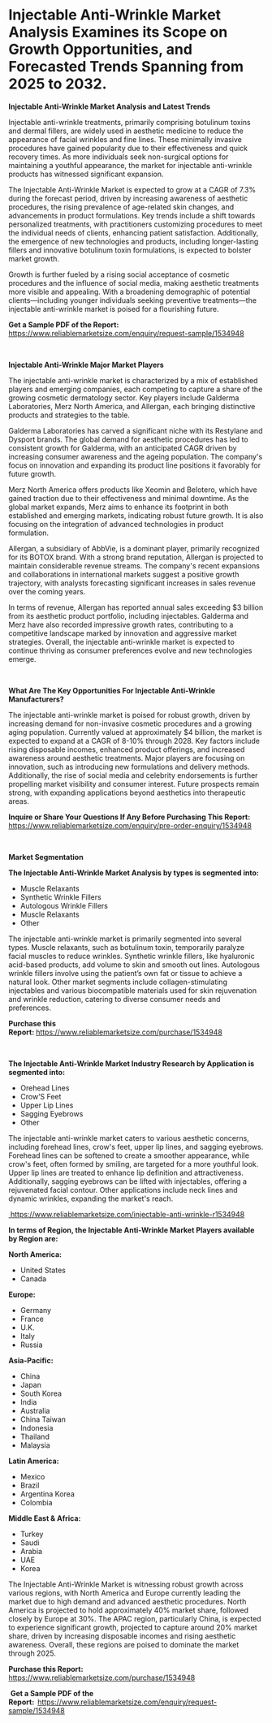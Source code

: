 <p><h1>Injectable Anti-Wrinkle Market Analysis Examines its Scope on Growth Opportunities, and Forecasted Trends Spanning from 2025 to 2032.</h1></p><p><strong>Injectable Anti-Wrinkle Market Analysis and Latest Trends</strong></p>
<p><p>Injectable anti-wrinkle treatments, primarily comprising botulinum toxins and dermal fillers, are widely used in aesthetic medicine to reduce the appearance of facial wrinkles and fine lines. These minimally invasive procedures have gained popularity due to their effectiveness and quick recovery times. As more individuals seek non-surgical options for maintaining a youthful appearance, the market for injectable anti-wrinkle products has witnessed significant expansion.</p><p>The Injectable Anti-Wrinkle Market is expected to grow at a CAGR of 7.3% during the forecast period, driven by increasing awareness of aesthetic procedures, the rising prevalence of age-related skin changes, and advancements in product formulations. Key trends include a shift towards personalized treatments, with practitioners customizing procedures to meet the individual needs of clients, enhancing patient satisfaction. Additionally, the emergence of new technologies and products, including longer-lasting fillers and innovative botulinum toxin formulations, is expected to bolster market growth.</p><p>Growth is further fueled by a rising social acceptance of cosmetic procedures and the influence of social media, making aesthetic treatments more visible and appealing. With a broadening demographic of potential clients—including younger individuals seeking preventive treatments—the injectable anti-wrinkle market is poised for a flourishing future.</p></p>
<p><strong>Get a Sample PDF of the Report:&nbsp;</strong> <a href="https://www.reliablemarketsize.com/enquiry/request-sample/1534948?utm_campaign=3260&utm_medium=2&utm_source=Github&utm_content=ia&utm_term=19042025&utm_id=injectable-anti-wrinkle">https://www.reliablemarketsize.com/enquiry/request-sample/1534948</a></p>
<p>&nbsp;</p>
<p><strong>Injectable Anti-Wrinkle Major Market Players</strong></p>
<p><p>The injectable anti-wrinkle market is characterized by a mix of established players and emerging companies, each competing to capture a share of the growing cosmetic dermatology sector. Key players include Galderma Laboratories, Merz North America, and Allergan, each bringing distinctive products and strategies to the table.</p><p>Galderma Laboratories has carved a significant niche with its Restylane and Dysport brands. The global demand for aesthetic procedures has led to consistent growth for Galderma, with an anticipated CAGR driven by increasing consumer awareness and the ageing population. The company's focus on innovation and expanding its product line positions it favorably for future growth.</p><p>Merz North America offers products like Xeomin and Belotero, which have gained traction due to their effectiveness and minimal downtime. As the global market expands, Merz aims to enhance its footprint in both established and emerging markets, indicating robust future growth. It is also focusing on the integration of advanced technologies in product formulation.</p><p>Allergan, a subsidiary of AbbVie, is a dominant player, primarily recognized for its BOTOX brand. With a strong brand reputation, Allergan is projected to maintain considerable revenue streams. The company's recent expansions and collaborations in international markets suggest a positive growth trajectory, with analysts forecasting significant increases in sales revenue over the coming years.</p><p>In terms of revenue, Allergan has reported annual sales exceeding $3 billion from its aesthetic product portfolio, including injectables. Galderma and Merz have also recorded impressive growth rates, contributing to a competitive landscape marked by innovation and aggressive market strategies. Overall, the injectable anti-wrinkle market is expected to continue thriving as consumer preferences evolve and new technologies emerge.</p></p>
<p>&nbsp;</p>
<p><strong>What Are The Key Opportunities For Injectable Anti-Wrinkle Manufacturers?</strong></p>
<p><p>The injectable anti-wrinkle market is poised for robust growth, driven by increasing demand for non-invasive cosmetic procedures and a growing aging population. Currently valued at approximately $4 billion, the market is expected to expand at a CAGR of 8-10% through 2028. Key factors include rising disposable incomes, enhanced product offerings, and increased awareness around aesthetic treatments. Major players are focusing on innovation, such as introducing new formulations and delivery methods. Additionally, the rise of social media and celebrity endorsements is further propelling market visibility and consumer interest. Future prospects remain strong, with expanding applications beyond aesthetics into therapeutic areas.</p></p>
<p><strong>Inquire or Share Your Questions If Any Before Purchasing This Report:</strong> <a href="https://www.reliablemarketsize.com/enquiry/pre-order-enquiry/1534948?utm_campaign=3260&utm_medium=2&utm_source=Github&utm_content=ia&utm_term=19042025&utm_id=injectable-anti-wrinkle">https://www.reliablemarketsize.com/enquiry/pre-order-enquiry/1534948</a></p>
<p>&nbsp;</p>
<p><strong>Market Segmentation</strong></p>
<p><strong>The Injectable Anti-Wrinkle Market Analysis by types is segmented into:</strong></p>
<p><ul><li>Muscle Relaxants</li><li>Synthetic Wrinkle Fillers</li><li>Autologous Wrinkle Fillers</li><li>Muscle Relaxants</li><li>Other</li></ul></p>
<p><p>The injectable anti-wrinkle market is primarily segmented into several types. Muscle relaxants, such as botulinum toxin, temporarily paralyze facial muscles to reduce wrinkles. Synthetic wrinkle fillers, like hyaluronic acid-based products, add volume to skin and smooth out lines. Autologous wrinkle fillers involve using the patient’s own fat or tissue to achieve a natural look. Other market segments include collagen-stimulating injectables and various biocompatible materials used for skin rejuvenation and wrinkle reduction, catering to diverse consumer needs and preferences.</p></p>
<p><strong>Purchase this Report:&nbsp;</strong><a href="https://www.reliablemarketsize.com/purchase/1534948?utm_campaign=3260&utm_medium=2&utm_source=Github&utm_content=ia&utm_term=19042025&utm_id=injectable-anti-wrinkle">https://www.reliablemarketsize.com/purchase/1534948</a></p>
<p>&nbsp;</p>
<p><strong>The Injectable Anti-Wrinkle Market Industry Research by Application is segmented into:</strong></p>
<p><ul><li>Orehead Lines</li><li>Crow’S Feet</li><li>Upper Lip Lines</li><li>Sagging Eyebrows</li><li>Other</li></ul></p>
<p><p>The injectable anti-wrinkle market caters to various aesthetic concerns, including forehead lines, crow's feet, upper lip lines, and sagging eyebrows. Forehead lines can be softened to create a smoother appearance, while crow's feet, often formed by smiling, are targeted for a more youthful look. Upper lip lines are treated to enhance lip definition and attractiveness. Additionally, sagging eyebrows can be lifted with injectables, offering a rejuvenated facial contour. Other applications include neck lines and dynamic wrinkles, expanding the market's reach.</p></p>
<p><a href="https://www.reliablemarketsize.com/injectable-anti-wrinkle-r1534948?utm_campaign=3260&utm_medium=2&utm_source=Github&utm_content=ia&utm_term=19042025&utm_id=injectable-anti-wrinkle">&nbsp;https://www.reliablemarketsize.com/injectable-anti-wrinkle-r1534948</a></p>
<p><strong>In terms of Region, the Injectable Anti-Wrinkle Market Players available by Region are:</strong></p>
<p>
    <p> <strong> North America: </strong>
        <ul>
            <li>United States</li>
            <li>Canada</li>
        </ul>
        </p> 
    <p> <strong> Europe: </strong>
        <ul>
            <li>Germany</li>
            <li>France</li>
            <li>U.K.</li>
            <li>Italy</li>
            <li>Russia</li>
        </ul>
        </p> 
    <p> <strong> Asia-Pacific: </strong>
        <ul>
            <li>China</li>
            <li>Japan</li>
            <li>South Korea</li>
            <li>India</li>
            <li>Australia</li>
            <li>China Taiwan</li>
            <li>Indonesia</li>
            <li>Thailand</li>
            <li>Malaysia</li>
        </ul>
        </p> 
    <p> <strong> Latin America: </strong>
        <ul>
            <li>Mexico</li>
            <li>Brazil</li>
            <li>Argentina Korea</li>
            <li>Colombia</li>
        </ul>
        </p> 
    <p> <strong> Middle East & Africa: </strong>
        <ul>
            <li>Turkey</li>
            <li>Saudi</li>
            <li>Arabia</li>
            <li>UAE</li>
            <li>Korea</li>
        </ul>
    </p>
    </p>
<p><p>The Injectable Anti-Wrinkle Market is witnessing robust growth across various regions, with North America and Europe currently leading the market due to high demand and advanced aesthetic procedures. North America is projected to hold approximately 40% market share, followed closely by Europe at 30%. The APAC region, particularly China, is expected to experience significant growth, projected to capture around 20% market share, driven by increasing disposable incomes and rising aesthetic awareness. Overall, these regions are poised to dominate the market through 2025.</p></p>
<p><strong>Purchase this Report: </strong><a href="https://www.reliablemarketsize.com/purchase/1534948?utm_campaign=3260&utm_medium=2&utm_source=Github&utm_content=ia&utm_term=19042025&utm_id=injectable-anti-wrinkle">https://www.reliablemarketsize.com/purchase/1534948</a></p>
<p>&nbsp;<strong>Get a Sample PDF of the Report:&nbsp;&nbsp;</strong><a href="https://www.reliablemarketsize.com/enquiry/request-sample/1534948?utm_campaign=3260&utm_medium=2&utm_source=Github&utm_content=ia&utm_term=19042025&utm_id=injectable-anti-wrinkle">https://www.reliablemarketsize.com/enquiry/request-sample/1534948</a></p>
<p><strong></strong></p>
<p><p></p><p></p><p></p></p>